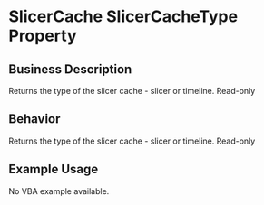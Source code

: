 # SlicerCache SlicerCacheType Property

## Business Description
Returns the type of the slicer cache - slicer or timeline. Read-only

## Behavior
Returns the type of the slicer cache - slicer or timeline. Read-only

## Example Usage
No VBA example available.